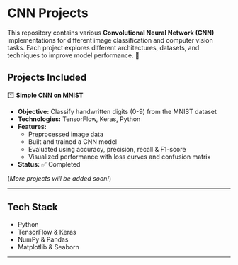 # CNN Projects 
This repository contains various **Convolutional Neural Network (CNN)** implementations for different image classification and computer vision tasks. Each project explores different architectures, datasets, and techniques to improve model performance. 🚀  

## Projects Included  
1️⃣ **Simple CNN on MNIST**  
- **Objective:** Classify handwritten digits (0-9) from the MNIST dataset  
- **Technologies:** TensorFlow, Keras, Python  
- **Features:**
  - Preprocessed image data
  - Built and trained a CNN model  
  - Evaluated using accuracy, precision, recall & F1-score  
  - Visualized performance with loss curves and confusion matrix  
- **Status:** ✅ Completed  

(*More projects will be added soon!*)  

---

## Tech Stack  
- Python   
- TensorFlow & Keras  
- NumPy & Pandas 
- Matplotlib & Seaborn 

---
